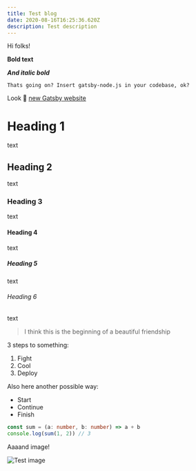 ```yaml
---
title: Test blog
date: 2020-08-16T16:25:36.620Z
description: Test description
---
```


Hi folks!

**Bold text**

**_And italic bold_**

`Thats going on? Insert gatsby-node.js in your codebase, ok?`

Look 👀 [new Gatsby website](https://www.gatsbyjs.com/)

# Heading 1

text

## Heading 2

text

### Heading 3

text

#### Heading 4

text

##### Heading 5

text

###### Heading 6

text

> I think this is the beginning of a beautiful friendship

3 steps to something:

1. Fight
2. Cool
3. Deploy

Also here another possible way:

- Start
- Continue
- Finish

```typescript
const sum = (a: number, b: number) => a + b
console.log(sum(1, 2)) // 3
```

Aaaand image!

![Test image](/assets/gatsby.png 'What is a title even mean?')
